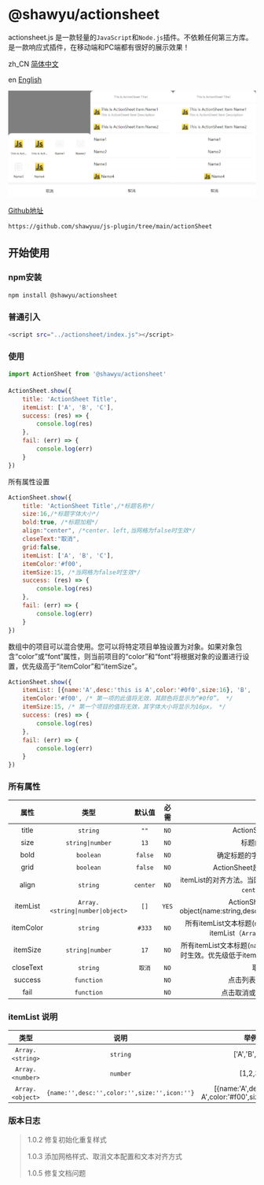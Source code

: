 # @shawyu/actionsheet

actionsheet.js 是一款轻量的`JavaScript`和`Node.js`插件。不依赖任何第三方库。
是一款响应式插件，在移动端和PC端都有很好的展示效果！

zh_CN [简体中文](README.md)

en [English](README_en.md)

![Actionsheet](actionsheet.png)

[Github地址](https://github.com/shawyuu/js-plugin/tree/main/actionSheet)

```sh
https://github.com/shawyuu/js-plugin/tree/main/actionSheet
```

## 开始使用

### npm安装

```sh
npm install @shawyu/actionsheet
```

### 普通引入

```sh
<script src="../actionsheet/index.js"></script>
```

### 使用

```js
import ActionSheet from '@shawyu/actionsheet'

ActionSheet.show({
	title: 'ActionSheet Title',
	itemList: ['A', 'B', 'C'],
	success: (res) => {
		console.log(res)
	},
	fail: (err) => {
		console.log(err)
	}
})
```

所有属性设置

```js
ActionSheet.show({
	title: 'ActionSheet Title',/*标题名称*/
	size:16,/*标题字体大小*/
	bold:true, /*标题加粗*/
	align:"center", /*center、left,当网格为false时生效*/
	closeText:"取消",
	grid:false,
	itemList: ['A', 'B', 'C'],
	itemColor:'#f00',
	itemSize:15, /*当网格为false时生效*/
	success: (res) => {
		console.log(res)
	},
	fail: (err) => {
		console.log(err)
	}
})
```

数组中的项目可以混合使用。您可以将特定项目单独设置为对象。如果对象包含“color”或“font”属性，则当前项目的“color”和“font”将根据对象的设置进行设置，优先级高于“itemColor”和“itemSize”。

```js
ActionSheet.show({
	itemList: [{name:'A',desc:'this is A',color:'#0f0',size:16}, 'B', 'C'],
	itemColor:'#f00', /* 第一项的此值将无效，其颜色将显示为“#0f0”。 */
	itemSize:15, /* 第一个项目的值将无效，其字体大小将显示为16px。 */
	success: (res) => {
		console.log(res)
	},
	fail: (err) => {
		console.log(err)
	}
})
```

### 所有属性

|属性|类型|默认值|必需|描述|
|:-:|:-:|:-:|:-:|:-:|
|title|`string`| `""` | `NO` |ActionSheet标题名称|
|size|`string\|number`| `13` | `NO` |标题的字体大小.|
|bold|`boolean`| `false` | `NO` | 确定标题的字体大小是否为粗体. |
|grid|`boolean`| `false` | `NO` | ActionSheet是否展示为网格样式.)|
|align|`string`| `center` | `NO` | itemList的对齐方法。当网格为false时生效，可能的值：`center`、`left`）|
|itemList|`Array.<string\|number\|object>`| `[]` |`YES` | ActionSheet项目`Array.<object> object{name:string,desc:string,color:string,size:string|number,icon:string}`. 当网格为false时 `desc`无效|
|itemColor|`string`| `#333` |`NO` | 所有itemList文本标题(`name`)的字体颜色，优先级低于itemList（`Array.<object>`的`color`）|
|itemSize|`string\|number`| `17` | `NO` | 所有itemList文本标题(`name`)的字体大小，当网格为false时生效。优先级低于itemList（`Array.<object>`的`size`）|
|closeText|`string`| `取消` | `NO` | 取消文本 |
|success|`function`| | `NO` |点击列表项后的回调函数 |
|fail|`function`|  | `NO` |点击取消或遮罩后的回调函数 |

### itemList 说明

|类型|说明|举例|
|:-:|:-:|:-:|
|`Array.<string>`|`string`| ['A','B','C'] |
|`Array.<number>`|`number`| [1,2,3] |
|`Array.<object>`|`{name:'',desc:'',color:'',size:'',icon:''}`| [{name:'A',desc:'this is A',color:'#f00',size:16,icon:''}] |

### 版本日志

> 1.0.2  修复初始化重复样式
> 
> 1.0.3  添加网格样式、取消文本配置和文本对齐方式
> 
> 1.0.5  修复文档问题
